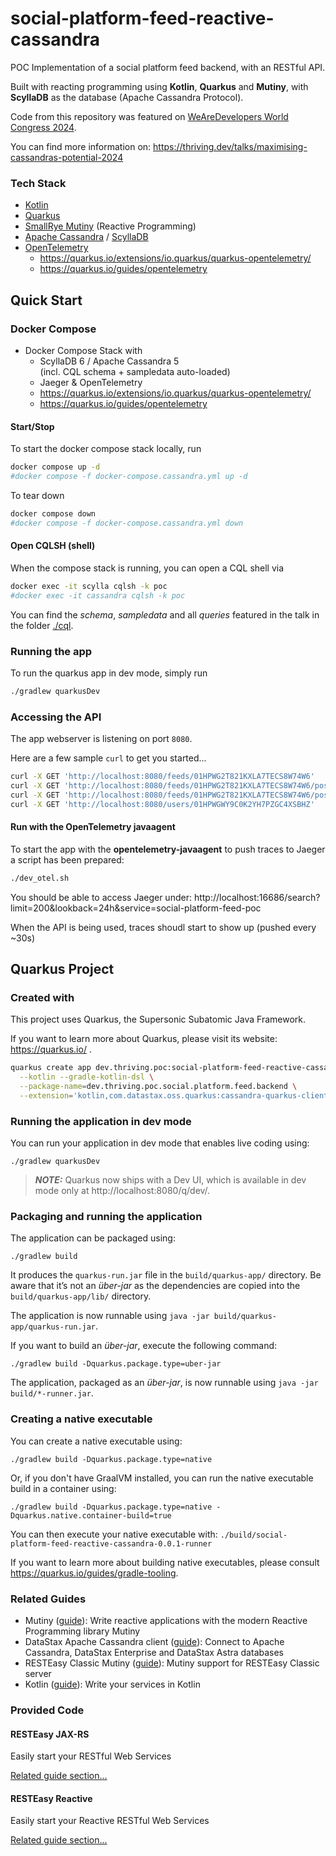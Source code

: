 # social-platform-feed-reactive-cassandra

POC Implementation of a social platform feed backend, with an RESTful API. 

Built with reacting programming using **Kotlin**, **Quarkus** and **Mutiny**, with **ScyllaDB** as the database (Apache Cassandra Protocol). 

Code from this repository was featured on [WeAreDevelopers World Congress 2024](https://www.wearedevelopers.com/world-congress).

You can find more information on: https://thriving.dev/talks/maximising-cassandras-potential-2024

### Tech Stack
- [Kotlin](https://kotlinlang.org/)
- [Quarkus](https://quarkus.io/)
- [SmallRye Mutiny](https://smallrye.io/smallrye-mutiny/latest/) (Reactive Programming)
- [Apache Cassandra](https://cassandra.apache.org/_/index.html) / [ScyllaDB](https://www.scylladb.com/)
- [OpenTelemetry](https://opentelemetry.io/)
  - https://quarkus.io/extensions/io.quarkus/quarkus-opentelemetry/ 
  - https://quarkus.io/guides/opentelemetry 


## Quick Start

### Docker Compose
- Docker Compose Stack with
  - ScyllaDB 6 / Apache Cassandra 5   
    (incl. CQL schema + sampledata auto-loaded)
  - Jaeger & OpenTelemetry
  - https://quarkus.io/extensions/io.quarkus/quarkus-opentelemetry/ 
  - https://quarkus.io/guides/opentelemetry

#### Start/Stop
To start the docker compose stack locally, run
```bash
docker compose up -d
#docker compose -f docker-compose.cassandra.yml up -d
```

To tear down
```bash
docker compose down
#docker compose -f docker-compose.cassandra.yml down
```

#### Open CQLSH (shell)
When the compose stack is running, you can open a CQL shell via
```bash
docker exec -it scylla cqlsh -k poc
#docker exec -it cassandra cqlsh -k poc 
```

You can find the _schema_, _sampledata_ and all _queries_ featured in the talk in the folder [./cql](./cql).

### Running the app

To run the quarkus app in dev mode, simply run
```bash
./gradlew quarkusDev
```

### Accessing the API
The app webserver is listening on port `8080`.

Here are a few sample `curl` to get you started...
```bash
curl -X GET 'http://localhost:8080/feeds/01HPWG2T821KXLA7TECS8W74W6'
curl -X GET 'http://localhost:8080/feeds/01HPWG2T821KXLA7TECS8W74W6/posts?pageSize=20&ltPostId=01HZMN4H77QBW1W8PS6W04ZH9V'
curl -X GET 'http://localhost:8080/feeds/01HPWG2T821KXLA7TECS8W74W6/posts/count'
curl -X GET 'http://localhost:8080/users/01HPWGWY9C0K2YH7PZGC4XSBHZ'
```

#### Run with the OpenTelemetry javaagent
To start the app with the **opentelemetry-javaagent** to push traces to Jaeger a script has been prepared:
```bash
./dev_otel.sh
```

You should be able to access Jaeger under: http://localhost:16686/search?limit=200&lookback=24h&service=social-platform-feed-poc

When the API is being used, traces shoudl start to show up (pushed every ~30s)

## Quarkus Project

### Created with
This project uses Quarkus, the Supersonic Subatomic Java Framework.

If you want to learn more about Quarkus, please visit its website: https://quarkus.io/ .

```bash
quarkus create app dev.thriving.poc:social-platform-feed-reactive-cassandra:0.0.1 \
  --kotlin --gradle-kotlin-dsl \
  --package-name=dev.thriving.poc.social.platform.feed.backend \
  --extension='kotlin,com.datastax.oss.quarkus:cassandra-quarkus-client,io.quarkus:quarkus-mutiny,io.quarkus:quarkus-resteasy-reactive-kotlin-serialization'
```

### Running the application in dev mode

You can run your application in dev mode that enables live coding using:
```shell script
./gradlew quarkusDev
```

> **_NOTE:_**  Quarkus now ships with a Dev UI, which is available in dev mode only at http://localhost:8080/q/dev/.

### Packaging and running the application

The application can be packaged using:
```shell script
./gradlew build
```
It produces the `quarkus-run.jar` file in the `build/quarkus-app/` directory.
Be aware that it’s not an _über-jar_ as the dependencies are copied into the `build/quarkus-app/lib/` directory.

The application is now runnable using `java -jar build/quarkus-app/quarkus-run.jar`.

If you want to build an _über-jar_, execute the following command:
```shell script
./gradlew build -Dquarkus.package.type=uber-jar
```

The application, packaged as an _über-jar_, is now runnable using `java -jar build/*-runner.jar`.

### Creating a native executable

You can create a native executable using: 
```shell script
./gradlew build -Dquarkus.package.type=native
```

Or, if you don't have GraalVM installed, you can run the native executable build in a container using: 
```shell script
./gradlew build -Dquarkus.package.type=native -Dquarkus.native.container-build=true
```

You can then execute your native executable with: `./build/social-platform-feed-reactive-cassandra-0.0.1-runner`

If you want to learn more about building native executables, please consult https://quarkus.io/guides/gradle-tooling.

### Related Guides

- Mutiny ([guide](https://quarkus.io/guides/mutiny-primer)): Write reactive applications with the modern Reactive Programming library Mutiny
- DataStax Apache Cassandra client ([guide](https://quarkus.io/guides/cassandra)): Connect to Apache Cassandra, DataStax Enterprise and DataStax Astra databases
- RESTEasy Classic Mutiny ([guide](https://quarkus.io/guides/resteasy#reactive)): Mutiny support for RESTEasy Classic server
- Kotlin ([guide](https://quarkus.io/guides/kotlin)): Write your services in Kotlin

### Provided Code

#### RESTEasy JAX-RS

Easily start your RESTful Web Services

[Related guide section...](https://quarkus.io/guides/getting-started#the-jax-rs-resources)

#### RESTEasy Reactive

Easily start your Reactive RESTful Web Services

[Related guide section...](https://quarkus.io/guides/getting-started-reactive#reactive-jax-rs-resources)
